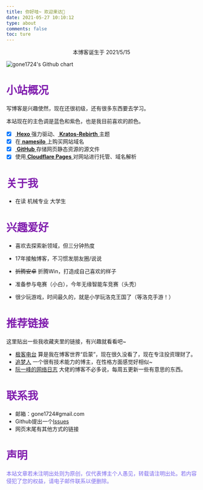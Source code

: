 ```yaml
---
title: 你好哇~ 欢迎来访🥳
date: 2021-05-27 10:10:12
type: about
comments: false
toc: ture
---
```


<div style=" text-align:center;">
本博客诞生于 <i class="fa fa-refresh" aria-hidden="true"></i> 2021/5/15
</div>


![gone1724's Github chart](http://ghchart.rshah.org/9370db/gone1724 "这个图片可以动态展示博客在GitHub上的提交日期")

# <font color=#801dae>小站概况</font>

写博客是兴趣使然，现在还很初级，还有很多东西要去学习。

本站现在的主色调是蓝色和紫色，也是我目前喜欢的颜色。

- [x] [ **Hexo** ](https://hexo.io)强力驱动、[ **Kratos-Rebirth** ](https://github.com/Candinya/Kratos-Rebirth)主题
- [x] 在[ **namesilo** ](https://www.namesilo.com/)上购买网站域名
- [x] [ **GitHub** ](https://github.com/gone1724) 存储网页静态资源的源文件
- [x] 使用[ **Cloudflare Pages** ](https://pages.cloudflare.com/)对网站进行托管、域名解析

# <font color=#801dae>关于我</font>

- 在读 机械专业 大学生

# <font color=#801dae>兴趣爱好</font>

- 喜欢去探索新领域，但三分钟热度

- 17年接触博客，不习惯发朋友圈/说说

- ~~折腾安卓~~ 折腾Win，打造成自己喜欢的样子

- 准备参与电赛（小白），今年无缘智能车竞赛（头秃）

- 很少玩游戏，时间最久的，就是小学玩洛克王国了（等洛克手游！）

  

# <font color=#801dae>推荐链接</font>

这里贴出一些我收藏夹里的链接，有兴趣就看看吧~

- [极客电台](http://geek.wasai.org) 算是我在博客世界“启蒙”，现在很久没看了，现在专注投资理财了。
- [追梦人](https://dream.ren/about.html) 一个很有技术能力的博主，在性格方面感觉好相似~
- [阮一峰的网络日志](https://www.ruanyifeng.com/blog/) 大佬的博客不必多说，每周五更新一些有意思的东西。

# <font color=#801dae>联系我</font>

- 邮箱：gone1724#gmail.com
- Github提出一个[Issues](https://github.com/gone1724/gone1724.github.io/issues)
- 网页末尾有其他方式的链接

# <font color=#801dae>声明</font>
<font color=#7B68EE>本站文章若未注明出处则为原创，仅代表博主个人愚见，转载请注明出处。若内容侵犯了您的权益，请电子邮件联系以便删除。</font>
